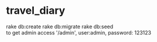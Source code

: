 # travel_diary

rake db:create
rake db:migrate
rake db:seed
<br>
to get admin access '/admin', user:admin, password: 123123




